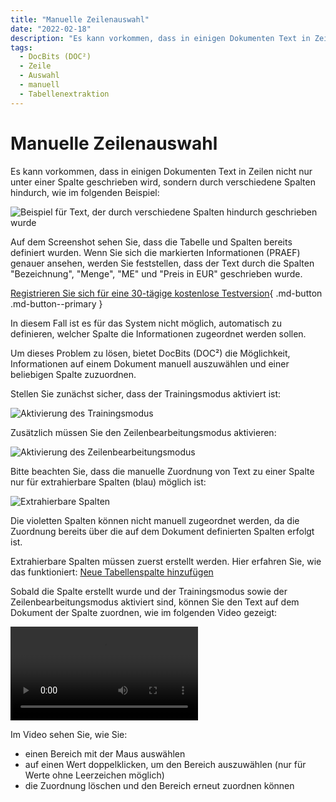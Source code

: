 ```yaml
---
title: "Manuelle Zeilenauswahl"
date: "2022-02-18"
description: "Es kann vorkommen, dass in einigen Dokumenten Text in Zeilen nicht nur unter einer Spalte geschrieben wird, sondern durch verschiedene Spalten hindurch. Hier erfahren Sie, wie Sie Zeilen in DocBits (DOC²) manuell auswählen können."
tags:
  - DocBits (DOC²)
  - Zeile
  - Auswahl
  - manuell
  - Tabellenextraktion
---
```


# Manuelle Zeilenauswahl

Es kann vorkommen, dass in einigen Dokumenten Text in Zeilen nicht nur unter einer Spalte geschrieben wird, sondern durch verschiedene Spalten hindurch, wie im folgenden Beispiel:

![Beispiel für Text, der durch verschiedene Spalten hindurch geschrieben wurde](/_images/docbits/image-10-1024x606.png "Beispiel für Text, der durch verschiedene Spalten hindurch geschrieben wurde")

Auf dem Screenshot sehen Sie, dass die Tabelle und Spalten bereits definiert wurden. Wenn Sie sich die markierten Informationen (PRAEF) genauer ansehen, werden Sie feststellen, dass der Text durch die Spalten "Bezeichnung", "Menge", "ME" und "Preis in EUR" geschrieben wurde.

[Registrieren Sie sich für eine 30-tägige kostenlose Testversion](https://app.polydocs.io){ .md-button .md-button--primary }

In diesem Fall ist es für das System nicht möglich, automatisch zu definieren, welcher Spalte die Informationen zugeordnet werden sollen.

Um dieses Problem zu lösen, bietet DocBits (DOC²) die Möglichkeit, Informationen auf einem Dokument manuell auszuwählen und einer beliebigen Spalte zuzuordnen.

Stellen Sie zunächst sicher, dass der Trainingsmodus aktiviert ist:

![Aktivierung des Trainingsmodus](/_images/docbits/image-11.png "Aktivierung des Trainingsmodus")

Zusätzlich müssen Sie den Zeilenbearbeitungsmodus aktivieren:

![Aktivierung des Zeilenbearbeitungsmodus](/_images/docbits/image-13-1024x314.png "Aktivierung des Zeilenbearbeitungsmodus")

Bitte beachten Sie, dass die manuelle Zuordnung von Text zu einer Spalte nur für extrahierbare Spalten (blau) möglich ist:

![Extrahierbare Spalten](/_images/docbits/image-14-1024x669.png "Extrahierbare Spalten")

Die violetten Spalten können nicht manuell zugeordnet werden, da die Zuordnung bereits über die auf dem Dokument definierten Spalten erfolgt ist.

Extrahierbare Spalten müssen zuerst erstellt werden. Hier erfahren Sie, wie das funktioniert: [Neue Tabellenspalte hinzufügen](/docbits/table/add-new-table-column/)

Sobald die Spalte erstellt wurde und der Trainingsmodus sowie der Zeilenbearbeitungsmodus aktiviert sind, können Sie den Text auf dem Dokument der Spalte zuordnen, wie im folgenden Video gezeigt:

<video controls>
  <source src="/_videos/docbits/manual-row-selection.mp4" type="video/mp4">
  Your browser does not support the video tag.
</video>

Im Video sehen Sie, wie Sie:

- einen Bereich mit der Maus auswählen
- auf einen Wert doppelklicken, um den Bereich auszuwählen (nur für Werte ohne Leerzeichen möglich)
- die Zuordnung löschen und den Bereich erneut zuordnen können